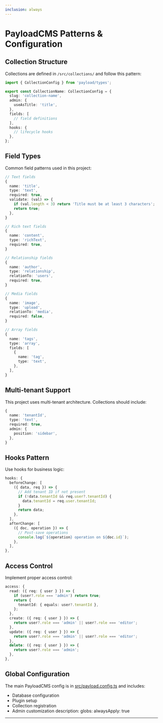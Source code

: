 ```yaml
---
inclusion: always
---
```

# PayloadCMS Patterns & Configuration

## Collection Structure
Collections are defined in `/src/collections/` and follow this pattern:

```typescript
import { CollectionConfig } from 'payload/types';

export const CollectionName: CollectionConfig = {
  slug: 'collection-name',
  admin: {
    useAsTitle: 'title',
  },
  fields: [
    // field definitions
  ],
  hooks: {
    // lifecycle hooks
  },
};
```

## Field Types
Common field patterns used in this project:

```typescript
// Text fields
{
  name: 'title',
  type: 'text',
  required: true,
  validate: (val) => {
    if (val.length < 3) return 'Title must be at least 3 characters';
    return true;
  },
}

// Rich text fields
{
  name: 'content',
  type: 'richText',
  required: true,
}

// Relationship fields
{
  name: 'author',
  type: 'relationship',
  relationTo: 'users',
  required: true,
}

// Media fields
{
  name: 'image',
  type: 'upload',
  relationTo: 'media',
  required: false,
}

// Array fields
{
  name: 'tags',
  type: 'array',
  fields: [
    {
      name: 'tag',
      type: 'text',
    },
  ],
}
```

## Multi-tenant Support
This project uses multi-tenant architecture. Collections should include:

```typescript
{
  name: 'tenantId',
  type: 'text',
  required: true,
  admin: {
    position: 'sidebar',
  },
}
```

## Hooks Pattern
Use hooks for business logic:

```typescript
hooks: {
  beforeChange: [
    ({ data, req }) => {
      // Add tenant ID if not present
      if (!data.tenantId && req.user?.tenantId) {
        data.tenantId = req.user.tenantId;
      }
      return data;
    },
  ],
  afterChange: [
    ({ doc, operation }) => {
      // Post-save operations
      console.log(`${operation} operation on ${doc.id}`);
    },
  ],
},
```

## Access Control
Implement proper access control:

```typescript
access: {
  read: ({ req: { user } }) => {
    if (user?.role === 'admin') return true;
    return {
      tenantId: { equals: user?.tenantId },
    };
  },
  create: ({ req: { user } }) => {
    return user?.role === 'admin' || user?.role === 'editor';
  },
  update: ({ req: { user } }) => {
    return user?.role === 'admin' || user?.role === 'editor';
  },
  delete: ({ req: { user } }) => {
    return user?.role === 'admin';
  },
},
```

## Global Configuration
The main PayloadCMS config is in [src/payload.config.ts](mdc:src/payload.config.ts) and includes:
- Database configuration
- Plugin setup
- Collection registration
- Admin customization
description:
globs:
alwaysApply: true
---
